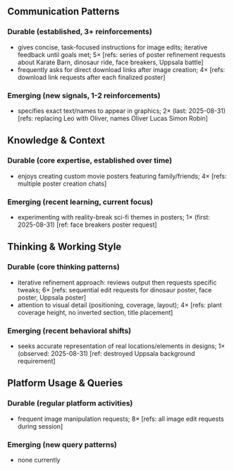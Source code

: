 ## Communication Patterns
### Durable (established, 3+ reinforcements)
- gives concise, task-focused instructions for image edits; iterative feedback until goals met; 5× [refs: series of poster refinement requests about Karate Barn, dinosaur ride, face breakers, Uppsala battle]
- frequently asks for direct download links after image creation; 4× [refs: download link requests after each finalized poster]

### Emerging (new signals, 1-2 reinforcements)
- specifies exact text/names to appear in graphics; 2× (last: 2025-08-31) [refs: replacing Leo with Oliver, names Oliver Lucas Simon Robin]

## Knowledge & Context
### Durable (core expertise, established over time)
- enjoys creating custom movie posters featuring family/friends; 4× [refs: multiple poster creation chats]

### Emerging (recent learning, current focus)  
- experimenting with reality-break sci-fi themes in posters; 1× (first: 2025-08-31) [ref: face breakers poster request]

## Thinking & Working Style
### Durable (core thinking patterns)
- iterative refinement approach: reviews output then requests specific tweaks; 6× [refs: sequential edit requests for dinosaur poster, face poster, Uppsala poster]
- attention to visual detail (positioning, coverage, layout); 4× [refs: plant coverage height, no inverted section, title placement]

### Emerging (recent behavioral shifts)
- seeks accurate representation of real locations/elements in designs; 1× (observed: 2025-08-31) [ref: destroyed Uppsala background requirement]

## Platform Usage & Queries
### Durable (regular platform activities)
- frequent image manipulation requests; 8× [refs: all image edit requests during session]

### Emerging (new query patterns)
- none currently
